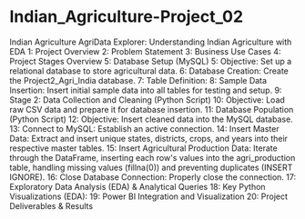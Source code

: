 # Indian_Agriculture-Project_02
Indian Agriculture
AgriData Explorer: Understanding Indian Agriculture with EDA
1: Project Overview
2: Problem Statement
3: Business Use Cases
4: Project Stages Overview
5: Database Setup (MySQL)
5: Objective: Set up a relational database to store agricultural data.
6: Database Creation: Create the Project2_Agri_India database.
7: Table Definition:
8: Sample Data Insertion: Insert initial sample data into all tables for testing and setup.
9: Stage 2: Data Collection and Cleaning (Python Script)
10: Objective: Load raw CSV data and prepare it for database insertion.
11: Database Population (Python Script)
12: Objective: Insert cleaned data into the MySQL database.
13: Connect to MySQL: Establish an active connection.
14: Insert Master Data: Extract and insert unique states, districts, crops, and years into their respective master tables.
15: Insert Agricultural Production Data: Iterate through the DataFrame, inserting each row's values into the agri_production table, handling missing values (fillna(0)) and preventing duplicates (INSERT IGNORE).
16: Close Database Connection: Properly close the connection.
17: Exploratory Data Analysis (EDA) & Analytical Queries
18: Key Python Visualizations (EDA):
19: Power BI Integration and Visualization
20: Project Deliverables & Results

